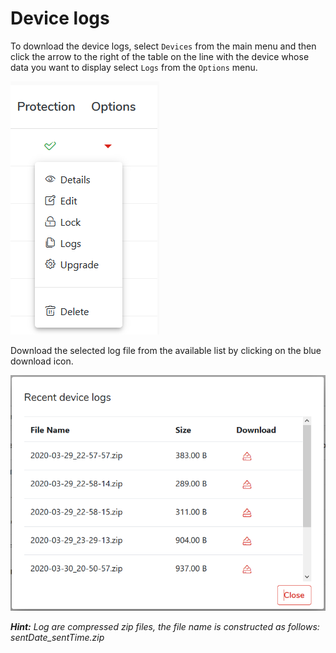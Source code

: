 # Device logs

To download the device logs, select `Devices` from the main menu and then click the arrow to the right of the table on the line with the device whose data you want to display select `Logs` from the `Options` menu.

![](../../.gitbook/assets/deviceoptions%20%282%29%20%281%29.png)

Download the selected log file from the available list by clicking on the blue download icon.

![](../../.gitbook/assets/devicelogs.png)

_**Hint:**_ _Log are compressed zip files, the file name is constructed as follows: sentDate\_sentTime.zip_

